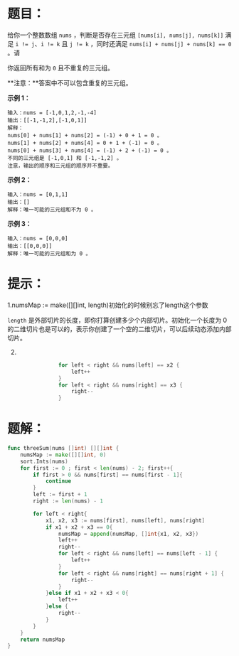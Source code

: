 # 题目：

给你一个整数数组 `nums` ，判断是否存在三元组 `[nums[i], nums[j], nums[k]]` 满足 `i != j`、`i != k` 且 `j != k` ，同时还满足 `nums[i] + nums[j] + nums[k] == 0` 。请

你返回所有和为 `0` 且不重复的三元组。

**注意：**答案中不可以包含重复的三元组。

 

 

**示例 1：**

```
输入：nums = [-1,0,1,2,-1,-4]
输出：[[-1,-1,2],[-1,0,1]]
解释：
nums[0] + nums[1] + nums[2] = (-1) + 0 + 1 = 0 。
nums[1] + nums[2] + nums[4] = 0 + 1 + (-1) = 0 。
nums[0] + nums[3] + nums[4] = (-1) + 2 + (-1) = 0 。
不同的三元组是 [-1,0,1] 和 [-1,-1,2] 。
注意，输出的顺序和三元组的顺序并不重要。
```

**示例 2：**

```
输入：nums = [0,1,1]
输出：[]
解释：唯一可能的三元组和不为 0 。
```

**示例 3：**

```
输入：nums = [0,0,0]
输出：[[0,0,0]]
解释：唯一可能的三元组和为 0 。
```

# 提示：

1.numsMap := make([][]int, length)初始化的时候别忘了length这个参数

`length` 是外部切片的长度，即你打算创建多少个内部切片。初始化一个长度为 0 的二维切片也是可以的，表示你创建了一个空的二维切片，可以后续动态添加内部切片。

2.

```go
                for left < right && nums[left] == x2 {
                    left++
                }
                for left < right && nums[right] == x3 {
                    right-- 
                }
```



# 题解：

```go
func threeSum(nums []int) [][]int {
    numsMap := make([][]int, 0)
    sort.Ints(nums)
    for first := 0 ; first < len(nums) - 2; first++{
        if first > 0 && nums[first] == nums[first - 1]{
            continue
        } 
        left := first + 1
        right := len(nums) - 1

        for left < right{
            x1, x2, x3 := nums[first], nums[left], nums[right]
            if x1 + x2 + x3 == 0{
                numsMap = append(numsMap, []int{x1, x2, x3})
                left++
                right--
                for left < right && nums[left] == nums[left - 1] {
                    left++
                }
                for left < right && nums[right] == nums[right + 1] {
                    right-- 
                }
            }else if x1 + x2 + x3 < 0{
                left++
            }else {
                right--
            }
        }
    } 
    return numsMap
}
```

